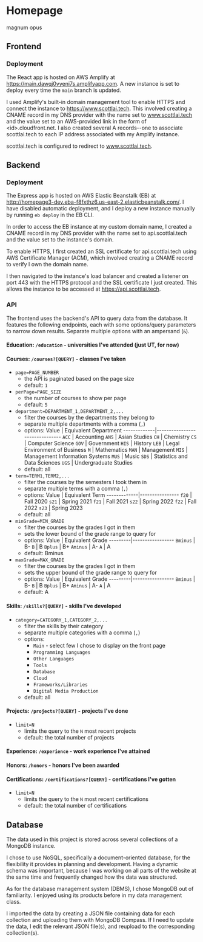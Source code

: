 # Homepage
magnum opus

## Frontend
### Deployment
The React app is hosted on AWS Amplify at https://main.dawqj0vyeni7s.amplifyapp.com.
A new instance is set to deploy every time the `main` branch is updated.

I used Amplify's built-in domain management tool to enable HTTPS and connect the instance to https://www.scottlai.tech.
This involved creating a CNAME record in my DNS provider with the name set to www.scottlai.tech and the value set to an AWS-provided link in the form of \<id>.cloudfront.net.
I also created several A records--one to associate scottlai.tech to each IP address associated with my Amplify instance.

scottlai.tech is configured to redirect to www.scottlai.tech.

## Backend
### Deployment
The Express app is hosted on AWS Elastic Beanstalk (EB) at http://homepage3-dev.eba-f8fxthz6.us-east-2.elasticbeanstalk.com/.
I have disabled automatic deployment, and I deploy a new instance manually by running `eb deploy` in the EB CLI.

In order to access the EB instance at my custom domain name, I created a CNAME record in my DNS provider with the name set to api.scottlai.tech and the value set to the instance's domain.

To enable HTTPS, I first created an SSL certificate for api.scottlai.tech using AWS Certificate Manager (ACM), which involved creating a CNAME record to verify I own the domain name.

I then navigated to the instance's load balancer and created a listener on port 443 with the HTTPS protocol and the SSL certificate I just created.
This allows the instance to be accessed at https://api.scottlai.tech.

### API
The frontend uses the backend's API to query data from the database.
It features the following endpoints, each with some options/query parameters to narrow down results. Separate multiple options with an ampersand (`&`).

#### Education: `/education` - universities I've attended (just UT, for now)

#### Courses: `/courses?[QUERY]` - classes I've taken
* `page=PAGE_NUMBER`
    * the API is paginated based on the page size
    * default: `1`
* `perPage=PAGE_SIZE`
    * the number of courses to show per page
    * default: `5`
* `department=DEPARTMENT_1,DEPARTMENT_2,...`
    * filter the courses by the departments they belong to
    * separate multiple departments with a comma (`,`)
    * options:
        Value        | Equivalent Department
        -------------|-------------------------------
        `ACC`        | Accounting
        `ANS`        | Asian Studies
        `CH`         | Chemistry
        `CS`         | Computer Science
        `GOV`        | Government
        `HIS`        | History
        `LEB`        | Legal Environment of Business
        `M`          | Mathematics
        `MAN`        | Management
        `MIS`        | Management Information Systems
        `MUS`        | Music
        `SDS`        | Statistics and Data Sciences
        `UGS`        | Undergraduate Studies
    * default: all
* `term=TERM1,TERM2,...`
    * filter the courses by the semesters I took them in
    * separate multiple terms with a comma (`,`)
    * options:
        Value        | Equivalent Term
        -------------|----------------
        `f20`        | Fall 2020
        `s21`        | Spring 2021
        `f21`        | Fall 2021
        `s22`        | Spring 2022
        `f22`        | Fall 2022
        `s23`        | Spring 2023
    * default: all
* `minGrade=MIN_GRADE`
    * filter the courses by the grades I got in them
    * sets the lower bound of the grade range to query for
    * options:
        Value    | Equivalent Grade
        ---------|-----------------
        `Bminus` | B-
        `B`      | B
        `Bplus`  | B+
        `Aminus` | A-
        `A`      | A
    * default: Bminus
* `maxGrade=MAX_GRADE`
    * filter the courses by the grades I got in them
    * sets the upper bound of the grade range to query for
    * options:
        Value    | Equivalent Grade
        ---------|-----------------
        `Bminus` | B-
        `B`      | B
        `Bplus`  | B+
        `Aminus` | A-
        `A`      | A
    * default: A

#### Skills: `/skills?[QUERY]` - skills I've developed
* `category=CATEGORY_1,CATEGORY_2,...`
    * filter the skills by their category
    * separate multiple categories with a comma (`,`)
    * options:
        * `Main` - select few I chose to display on the front page
        * `Programming Languages`
        * `Other Languages`
        * `Tools`
        * `Database`
        * `Cloud`
        * `Frameworks/Libraries`
        * `Digital Media Production`
    * default: all

#### Projects: `/projects?[QUERY]` - projects I've done
* `limit=N`
    * limits the query to the `N` most recent projects
    * default: the total number of projects

#### Experience: `/experience` - work experience I've attained

#### Honors: `/honors` - honors I've been awarded

#### Certifications: `/certifications?[QUERY]` - certifications I've gotten
* `limit=N`
    * limits the query to the `N` most recent certifications
    * default: the total number of certifications

## Database
The data used in this project is stored across several collections of a MongoDB instance.

I chose to use NoSQL, specifically a document-oriented database, for the flexibility it provides in planning and development. Having a dynamic schema was important, because I was working on all parts of the website at the same time and frequently changed how the data was structured.

As for the database management system (DBMS), I chose MongoDB out of familiarity. I enjoyed using its products before in my data management class.

I imported the data by creating a JSON file containing data for each collection and uploading them with MongoDB Compass. If I need to update the data, I edit the relevant JSON file(s), and reupload to the corresponding collection(s).
